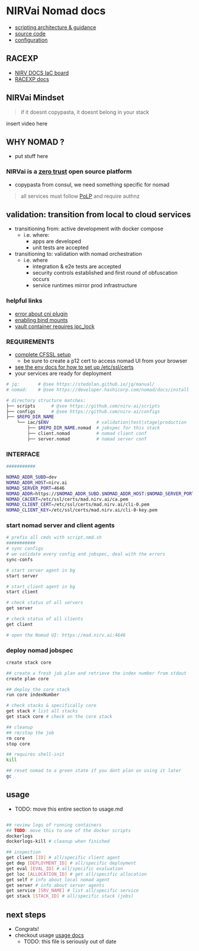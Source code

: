 # NIRVai Nomad docs

- [scripting architecture & guidance](../scripts/README.md)
- [source code](https://github.com/nirv-ai/scripts/blob/develop/nomad)
- [configuration](https://github.com/nirv-ai/configs/tree/develop/nomad)

## RACEXP

- [NIRV DOCS IaC board](https://github.com/orgs/nirv-ai/projects/6/views/1?filterQuery=repo%3A%22nirv-ai%2Fiac%22)
- [RACEXP docs](https://github.com/noahehall/theBookOfNoah/blob/master/0current/architectural%20thinking/0racexp.md)

## NIRVai Mindset

> if it doesnt copypasta, it doesnt belong in your stack

insert video here

## WHY NOMAD ?

- put stuff here

### NIRVai is a [zero trust](https://www.nist.gov/publications/zero-trust-architecture) open source platform

- copypasta from consul, we need something specific for nomad

> all services must follow [PoLP](https://www.upguard.com/blog/principle-of-least-privilege) and require authnz

## validation: transition from local to cloud services

- transitioning from: active development with docker compose
  - i.e. where:
    - apps are developed
    - unit tests are accepted
- transitioning to: validation with nomad orchestration
  - i.e. where
    - integration & e2e tests are accepted
    - security controls established and first round of obfuscation occurs
    - service runtimes mirror prod infrastructure

### helpful links

- [error about cni plugin](https://discuss.hashicorp.com/t/failed-to-find-plugin-bridge-in-path/3095)
- [enabling bind mounts](https://developer.hashicorp.com/nomad/docs/drivers/docker#enabled-1)
- [vault container requires ipc_lock](https://developer.hashicorp.com/nomad/docs/drivers/docker#allow_caps)

### REQUIREMENTS

- [complete CFSSL setup](../cfssl/README.md)
  - be sure to create a p12 cert to access nomad UI from your browser
- [see the env docs for how to set up /etc/ssl/certs](../env/README.md)
- your services are ready for deployment

```sh
# jq:       # @see https://stedolan.github.io/jq/manual/
# nomad:    # @see https://developer.hashicorp.com/nomad/docs/install

# directory structure matches:
├── scripts      # @see https://github.com/nirv-ai/scripts
├── configs      # @see https://github.com/nirv-ai/configs
├── $REPO_DIR_NAME
    └── iac/$ENV                  # validation|test|stage|production
        ├── $REPO_DIR_NAME.nomad  # jobspec for this stack
        ├── client.nomad          # nomad client conf
        ├── server.nomad          # nomad server conf

```

### INTERFACE

```sh
###########

NOMAD_ADDR_SUBD=dev
NOMAD_ADDR_HOST=nirv.ai
NOMAD_SERVER_PORT=4646
NOMAD_ADDR=https://$NOMAD_ADDR_SUBD.$NOMAD_ADDR_HOST:$NOMAD_SERVER_PORT
NOMAD_CACERT=/etc/ssl/certs/mad.nirv.ai/ca.pem
NOMAD_CLIENT_CERT=/etc/ssl/certs/mad.nirv.ai/cli-0.pem
NOMAD_CLIENT_KEY=/etc/ssl/certs/mad.nirv.ai/cli-0-key.pem

```

### start nomad server and client agents

```sh
# prefix all cmds with script.nmd.sh
###########
# sync configs
# we validate every config and jobspec, deal with the errors
sync-confs

# start server agent in bg
start server

# start client agent in bg
start client

# check status of all servers
get server

# check status of all clients
get client

# open the Nomad UI: https://mad.nirv.ai:4646
```

### deploy nomad jobspec

```sh
create stack core

## create a fresh job plan and retrieve the index number from stdout
create plan core

## deploy the core stack
run core indexNumber

# check stacks & specifically core
get stack # list all stacks
get stack core # check on the core stack

## cleanup
## rm/stop the job
rm core
stop core

## requires shell-init
kill

## reset nomad to a green state if you dont plan on using it later
gc
```

## usage

- TODO: move this entire section to usage.md

```sh

## review logs of running containers
## TODO: move this to one of the docker scripts
dockerlogs
dockerlogs-kill # cleanup when finished

## inspection
get client [ID] # all/specific client agent
get dep [DEPLOYMENT_ID] # all/specific deployment
get eval [EVAL_ID] # all/specific evaluation
get loc [ALLOCATION_ID] # get all/specific allocation
get self # info about local nomad agent
get server # info about server agents
get service [SRV_NAME] # list all/specific service
get stack [STACK_ID] # all/specific stack (jobs)


```

## next steps

- Congrats!
- checkout usage [usage docs](./usage.md)
  - TODO: this file is seriously out of date
